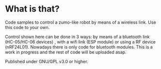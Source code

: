 
What is that?
====

Code samples to control a zumo-like robot by means of a wireless link. Use this code to your own.

Control shown here can be done in 3 ways: by means of a bluetooth link (HC-05/HC-06 devices) , with a wifi link (ESP module) or using a RF device (nRF24L01). Nowadays there is only code for bluetooth modules. This is a work in progress and the rest of code will be uploaded asap.


Published under GNU/GPL v3.0 or higher.

